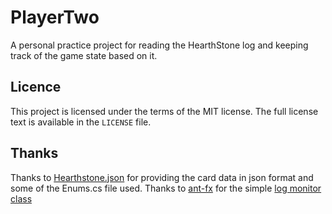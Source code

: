 # PlayerTwo

A personal practice project for reading the HearthStone log and keeping track of the game state based on it.

## Licence 

This project is licensed under the terms of the MIT license.
The full license text is available in the `LICENSE` file.

## Thanks

Thanks to [Hearthstone.json](https://hearthstonejson.com/) for providing the card data in json format and some of the Enums.cs file used.
Thanks to [ant-fx](https://github.com/ant-fx) for the simple [log monitor class](https://gist.github.com/ant-fx/989dd86a1ace38a9ac58)